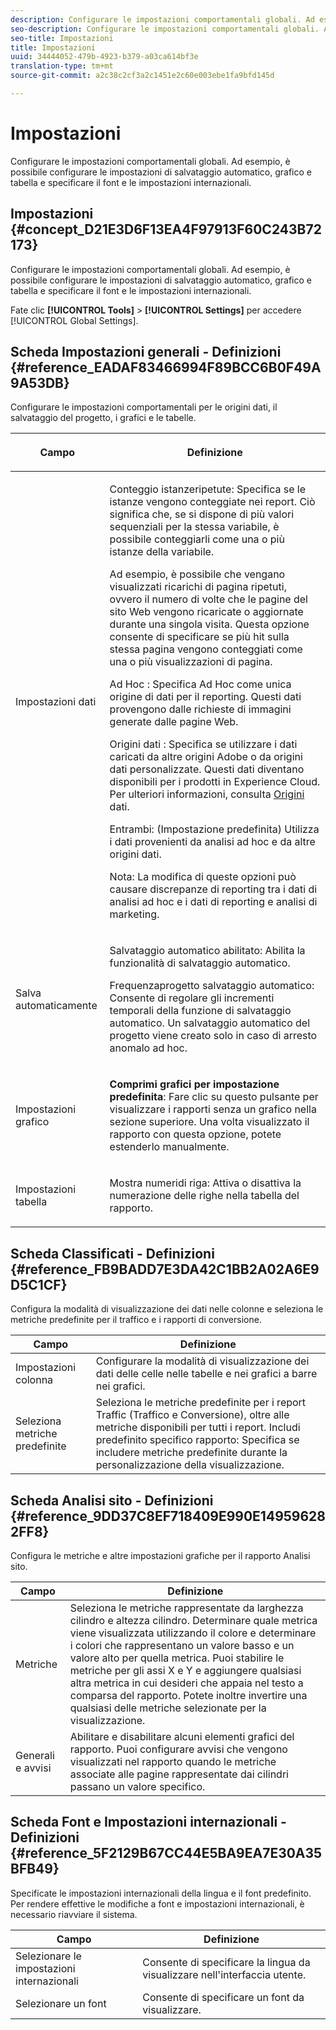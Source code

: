 ```yaml
---
description: Configurare le impostazioni comportamentali globali. Ad esempio, è possibile configurare le impostazioni di salvataggio automatico, grafico e tabella e specificare il font e le impostazioni internazionali.
seo-description: Configurare le impostazioni comportamentali globali. Ad esempio, è possibile configurare le impostazioni di salvataggio automatico, grafico e tabella e specificare il font e le impostazioni internazionali.
seo-title: Impostazioni
title: Impostazioni
uuid: 34444052-479b-4923-b379-a03ca614bf3e
translation-type: tm+mt
source-git-commit: a2c38c2cf3a2c1451e2c60e003ebe1fa9bfd145d

---
```



# Impostazioni

Configurare le impostazioni comportamentali globali. Ad esempio, è possibile configurare le impostazioni di salvataggio automatico, grafico e tabella e specificare il font e le impostazioni internazionali.

## Impostazioni {#concept_D21E3D6F13EA4F97913F60C243B72173}

Configurare le impostazioni comportamentali globali. Ad esempio, è possibile configurare le impostazioni di salvataggio automatico, grafico e tabella e specificare il font e le impostazioni internazionali.

Fate clic **[!UICONTROL Tools]** &gt; **[!UICONTROL Settings]** per accedere [!UICONTROL Global Settings].

## Scheda Impostazioni generali - Definizioni {#reference_EADAF83466994F89BCC6B0F49A9A53DB}

Configurare le impostazioni comportamentali per le origini dati, il salvataggio del progetto, i grafici e le tabelle.

<!-- 

r_dsc_general_settings.xml

 -->

<table id="table_C18A0F1C9E214EB585A29801BA2400F8"> 
 <thead> 
  <tr> 
   <th colname="col1" class="entry"> <p>Campo </p> </th> 
   <th colname="col2" class="entry"> <p>Definizione </p> </th> 
  </tr> 
 </thead>
 <tbody> 
  <tr> 
   <td colname="col1"> <p> Impostazioni dati </p> </td> 
   <td colname="col2"> <p> <span class="uicontrol"> Conteggio istanze</span>ripetute: Specifica se le istanze vengono conteggiate nei report. Ciò significa che, se si dispone di più valori sequenziali per la stessa variabile, è possibile conteggiarli come una o più istanze della variabile. </p> <p>Ad esempio, è possibile che vengano visualizzati ricarichi di pagina ripetuti, ovvero il numero di volte che le pagine del sito Web vengono ricaricate o aggiornate durante una singola visita. Questa opzione consente di specificare se più hit sulla stessa pagina vengono conteggiati come una o più visualizzazioni di pagina. </p> <p> <span class="uicontrol"> <span class="keyword"> Ad Hoc</span> </span>: Specifica <span class="keyword"> Ad Hoc</span> come unica origine di dati per il reporting. Questi dati provengono dalle richieste di immagini generate dalle pagine Web. </p> <p> <span class="uicontrol"> <span class="keyword"> Origini</span> dati </span>: Specifica se utilizzare i dati caricati da altre origini Adobe o da origini dati personalizzate. Questi dati diventano disponibili per i prodotti in <span class="keyword"> Experience Cloud</span>. Per ulteriori informazioni, consulta <a href="https://marketing.adobe.com/resources/help/en_US/sc/datasources/index.html" scope="external" format="html"> Origini</a> dati. </p> <p> <span class="uicontrol"> Entrambi</span>: (Impostazione predefinita) Utilizza i dati provenienti da analisi <span class="keyword"></span> ad hoc e da altre origini dati. </p> <p>Nota: La modifica di queste opzioni può causare discrepanze di reporting tra i dati di analisi <span class="keyword"> ad</span> hoc e i dati di reporting e analisi di <span class="keyword"> marketing.</span> </p> </td> 
  </tr> 
  <tr> 
   <td colname="col1"> <p> Salva automaticamente </p> </td> 
   <td colname="col2"> <p> <span class="uicontrol"> Salvataggio automatico abilitato</span>: Abilita la funzionalità di salvataggio automatico. </p> <p> <span class="uicontrol"> Frequenza</span>progetto salvataggio automatico: Consente di regolare gli incrementi temporali della funzione di salvataggio automatico. Un salvataggio automatico del progetto viene creato solo in caso di arresto anomalo ad hoc. </p> </td> 
  </tr> 
  <tr> 
   <td colname="col1"> <p> Impostazioni grafico </p> </td> 
   <td colname="col2"> <p><b>Comprimi grafici per impostazione predefinita</b>: Fare clic su questo pulsante per visualizzare i rapporti senza un grafico nella sezione superiore. Una volta visualizzato il rapporto con questa opzione, potete estenderlo manualmente. </p> </td> 
  </tr> 
  <tr> 
   <td colname="col1"> <p> Impostazioni tabella </p> </td> 
   <td colname="col2"> <p> <span class="uicontrol"> Mostra numeri</span>di riga: Attiva o disattiva la numerazione delle righe nella tabella del rapporto. </p> </td> 
  </tr> 
 </tbody> 
</table>

## Scheda Classificati - Definizioni {#reference_FB9BADD7E3DA42C1BB2A02A6E9D5C1CF}

Configura la modalità di visualizzazione dei dati nelle colonne e seleziona le metriche predefinite per il traffico e i rapporti di conversione.

<!-- 

r_dsc_ranked_tab.xml

 -->

| Campo | Definizione |
|--- |--- |
| Impostazioni colonna | Configurare la modalità di visualizzazione dei dati delle celle nelle tabelle e nei grafici a barre nei grafici. |
| Seleziona metriche predefinite | Seleziona le metriche predefinite per i report Traffic (Traffico e Conversione), oltre alle metriche disponibili per tutti i report.    Includi predefinito specifico rapporto: Specifica se includere metriche predefinite durante la personalizzazione della visualizzazione. |

## Scheda Analisi sito - Definizioni {#reference_9DD37C8EF718409E990E149596282FF8}

Configura le metriche e altre impostazioni grafiche per il rapporto Analisi sito.

<!-- 

r_dsc_site_analysis_tab.xml

 -->

| Campo | Definizione |
|--- |--- |
| Metriche | Seleziona le metriche rappresentate da larghezza cilindro e altezza cilindro. Determinare quale metrica viene visualizzata utilizzando il colore e determinare i colori che rappresentano un valore basso e un valore alto per quella metrica. Puoi stabilire le metriche per gli assi X e Y e aggiungere qualsiasi altra metrica in cui desideri che appaia nel testo a comparsa del rapporto. Potete inoltre invertire una qualsiasi delle metriche selezionate per la visualizzazione. |
| Generali e avvisi | Abilitare e disabilitare alcuni elementi grafici del rapporto. Puoi configurare avvisi che vengono visualizzati nel rapporto quando le metriche associate alle pagine rappresentate dai cilindri passano un valore specifico. |

## Scheda Font e Impostazioni internazionali - Definizioni {#reference_5F2129B67CC44E5BA9EA7E30A35BFB49}

Specificate le impostazioni internazionali della lingua e il font predefinito. Per rendere effettive le modifiche a font e impostazioni internazionali, è necessario riavviare il sistema.

<!-- 

r_dsc_font_locale.xml

 -->

| Campo | Definizione |
|--- |--- |
| Selezionare le impostazioni internazionali | Consente di specificare la lingua da visualizzare nell'interfaccia utente. |
| Selezionare un font | Consente di specificare un font da visualizzare. |